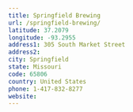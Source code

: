 ```yaml
---
title: Springfield Brewing
url: /springfield-brewing/
latitude: 37.2079
longitude: -93.2955
address1: 305 South Market Street
address2: 
city: Springfield
state: Missouri
code: 65806
country: United States
phone: 1-417-832-8277
website: 
---
```


